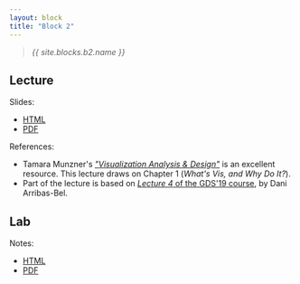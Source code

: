 ```yaml
---
layout: block
title: "Block 2"
---
```


> *{{ site.blocks.b2.name }}*

## Lecture

Slides:

- [HTML](../../slidedecks/lecture_06.html)
- [PDF](../../slidedecks/lecture_06.pdf)

References:

- Tamara Munzner's [*"Visualization Analysis & Design"*](https://www.cs.ubc.ca/~tmm/vadbook/) is an excellent resource. This lecture draws on Chapter 1 (*What's Vis, and Why Do It?*).
- Part of the lecture is based on [*Lecture 4* of the GDS'19 course](http://darribas.org/gds19/notes/Class_04.html), by Dani Arribas-Bel.

## Lab

Notes:

- [HTML](../../labs/lab_06)
- [PDF](../../labs/lab_06.pdf)

